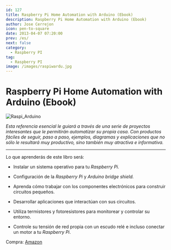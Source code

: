 ```yaml
---
id: 127
title: Raspberry Pi Home Automation with Arduino (Ebook)
description: Raspberry Pi Home Automation with Arduino (Ebook)
author: Jose Cerrejon
icon: pen-to-square
date: 2013-04-07 07:20:00
prev: /es/
next: false
category:
  - Raspberry PI
tag:
  - Raspberry PI
image: /images/raspiwardu.jpg
---
```


# Raspberry Pi Home Automation with Arduino (Ebook)

![Raspi_Arduino](/images/raspiwardu.jpg)

*Esta referencia esencial le guiará a través de una serie de proyectos interesantes que le permitirán automatizar su propia casa. Con productos fáciles de seguir, paso a paso, ejemplos, diagramas y explicaciones que no sólo le resultará muy productivo, sino también muy atractiva e informativa.*

- - -
Lo que aprenderás de este libro será:

* Instalar un sistema operativo para tu *Raspberry Pi.*

* Configuración de la *Raspberry Pi* y *Arduino bridge shield.*

* Aprenda cómo trabajar con los componentes electrónicos para construir circuitos pequeños.

* Desarrollar aplicaciones que interactúan con sus circuitos.

* Utiliza termistores y fotoresistores para monitorear y controlar su entorno.

* Controle su tensión de red propia con un escudo relé e incluso conectar un motor a tu *Raspberry Pi*.

Compra: [Amazon](//www.amazon.com/Raspberry-Pi-Home-Automation-Arduino/dp/1849695865/)